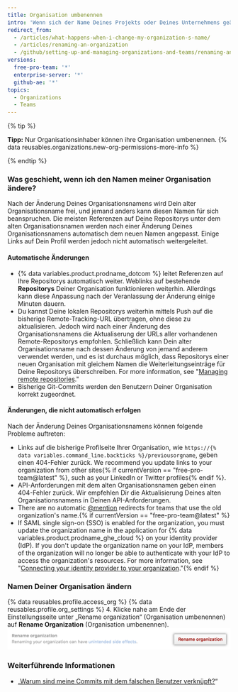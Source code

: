 ```yaml
---
title: Organisation umbenennen
intro: 'Wenn sich der Name Deines Projekts oder Deines Unternehmens geändert hat, kannst Du den Namen Deiner Organisation entsprechend anpassen.'
redirect_from:
  - /articles/what-happens-when-i-change-my-organization-s-name/
  - /articles/renaming-an-organization
  - /github/setting-up-and-managing-organizations-and-teams/renaming-an-organization
versions:
  free-pro-team: '*'
  enterprise-server: '*'
  github-ae: '*'
topics:
  - Organizations
  - Teams
---
```


{% tip %}

**Tipp:** Nur Organisationsinhaber können ihre Organisation umbenennen. {% data reusables.organizations.new-org-permissions-more-info %}

{% endtip %}

### Was geschieht, wenn ich den Namen meiner Organisation ändere?

Nach der Änderung Deines Organisationsnamens wird Dein alter Organisationsname frei, und jemand anders kann diesen Namen für sich beanspruchen. Die meisten Referenzen auf Deine Repositorys unter dem alten Organisationsnamen werden nach einer Änderung Deines Organisationsnamens automatisch dem neuen Namen angepasst. Einige Links auf Dein Profil werden jedoch nicht automatisch weitergeleitet.

#### Automatische Änderungen

- {% data variables.product.prodname_dotcom %} leitet Referenzen auf Ihre Repositorys automatisch weiter.  Weblinks auf bestehende **Repositorys** Deiner Organisation funktionieren weiterhin. Allerdings kann diese Anpassung nach der Veranlassung der Änderung einige Minuten dauern.
- Du kannst Deine lokalen Repositorys weiterhin mittels Push auf die bisherige Remote-Tracking-URL übertragen, ohne diese zu aktualisieren. Jedoch wird nach einer Änderung des Organisationsnamens die Aktualiserung der URLs aller vorhandenen Remote-Repositorys empfohlen. Schließlich kann Dein alter Organisationsname nach dessen Änderung von jemand anderem verwendet werden, und es ist durchaus möglich, dass Repositorys einer neuen Organisation mit gleichem Namen die Weiterleitungseinträge für Deine Repositorys überschreiben. For more information, see "[Managing remote repositories](/github/getting-started-with-github/managing-remote-repositories)."
- Bisherige Git-Commits werden den Benutzern Deiner Organisation korrekt zugeordnet.

#### Änderungen, die nicht automatisch erfolgen

Nach der Änderung Deines Organisationsnamens können folgende Probleme auftreten:
- Links auf die bisherige Profilseite Ihrer Organisation, wie `https://{% data variables.command_line.backticks %}/previousorgname`, geben einen 404-Fehler zurück. We recommend you update links to your organization from other sites{% if currentVersion == "free-pro-team@latest" %}, such as your LinkedIn or Twitter profiles{% endif %}.
- API-Anforderungen mit dem alten Organisationsnamen geben einen 404-Fehler zurück. Wir empfehlen Dir die Aktualisierung Deines alten Organisationsnamens in Deinen API-Anforderungen.
- There are no automatic [@mention](/articles/basic-writing-and-formatting-syntax/#mentioning-people-and-teams) redirects for teams that use the old organization's name.{% if currentVersion == "free-pro-team@latest" %}
- If SAML single sign-on (SSO) is enabled for the organization, you must update the organization name in the application for {% data variables.product.prodname_ghe_cloud %} on your identity provider (IdP). If you don't update the organization name on your IdP, members of the organization will no longer be able to authenticate with your IdP to access the organization's resources. For more information, see "[Connecting your identity provider to your organization](/github/setting-up-and-managing-organizations-and-teams/connecting-your-identity-provider-to-your-organization)."{% endif %}

### Namen Deiner Organisation ändern

{% data reusables.profile.access_org %}
{% data reusables.profile.org_settings %}
4. Klicke nahe am Ende der Einstellungsseite unter „Rename organization“ (Organisation umbenennen) auf **Rename Organization** (Organisation umbenennen). ![Schaltfläche „Rename Organization“ (Organisation umbenennen)](/assets/images/help/settings/settings-rename-organization.png)

### Weiterführende Informationen

* „[Warum sind meine Commits mit dem falschen Benutzer verknüpft?](/articles/why-are-my-commits-linked-to-the-wrong-user)“
